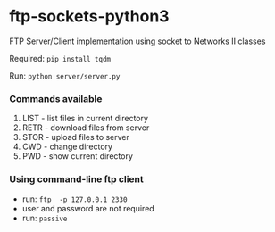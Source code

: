 # ftp-sockets-python3
FTP Server/Client implementation using socket to Networks II classes

Required: `pip install tqdm`

Run: `python server/server.py`

### Commands available

1. LIST - list files in current directory
2. RETR - download files from server
3. STOR - upload files to server
4. CWD - change directory
5. PWD - show current directory


### Using command-line ftp client
- run: `ftp  -p 127.0.0.1 2330`
- user and password are not required
- run: `passive`





